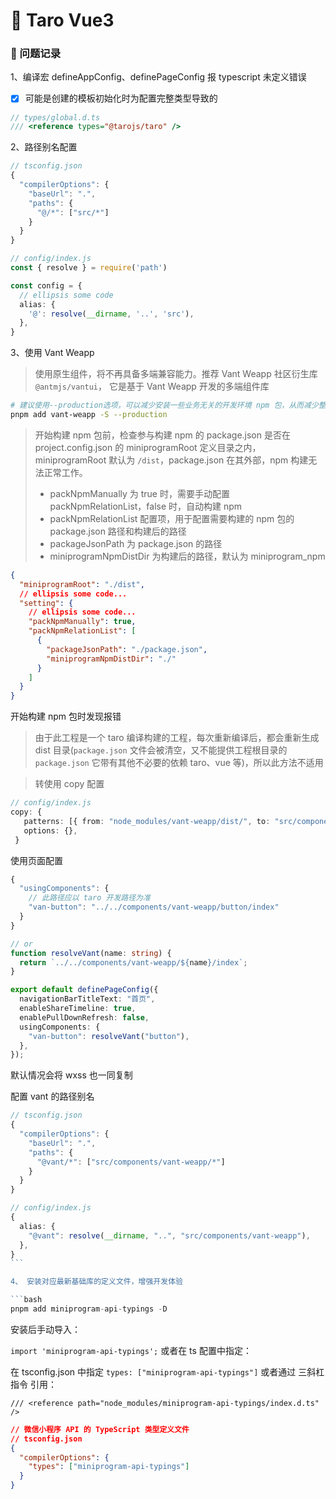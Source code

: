 # 🌴 Taro Vue3

### 📝 问题记录

1、编译宏 defineAppConfig、definePageConfig 报 typescript 未定义错误

- [x] 可能是创建的模板初始化时为配置完整类型导致的

```typescript
// types/global.d.ts
/// <reference types="@tarojs/taro" />
```

2、路径别名配置

```typescript
// tsconfig.json
{
  "compilerOptions": {
    "baseUrl": ".",
    "paths": {
      "@/*": ["src/*"]
    }
  }
}

// config/index.js
const { resolve } = require('path')

const config = {
  // ellipsis some code
  alias: {
    '@': resolve(__dirname, '..', 'src'),
  },
}
```

3、使用 Vant Weapp

> 使用原生组件，将不再具备多端兼容能力。推荐 Vant Weapp 社区衍生库 `@antmjs/vantui`， 它是基于 Vant Weapp 开发的多端组件库

```bash
# 建议使用--production选项，可以减少安装一些业务无关的开发环境 npm 包，从而减少整个小程序包的大小
pnpm add vant-weapp -S --production
```

> 开始构建 npm 包前，检查参与构建 npm 的 package.json 是否在 project.config.json 的 miniprogramRoot 定义目录之内，miniprogramRoot 默认为 `/dist`，package.json 在其外部，npm 构建无法正常工作。
>
> - packNpmManually 为 true 时，需要手动配置 packNpmRelationList，false 时，自动构建 npm
> - packNpmRelationList 配置项，用于配置需要构建的 npm 包的 package.json 路径和构建后的路径
> - packageJsonPath 为 package.json 的路径
> - miniprogramNpmDistDir 为构建后的路径，默认为 miniprogram_npm

```json
{
  "miniprogramRoot": "./dist",
  // ellipsis some code...
  "setting": {
    // ellipsis some code...
    "packNpmManually": true,
    "packNpmRelationList": [
      {
        "packageJsonPath": "./package.json",
        "miniprogramNpmDistDir": "./"
      }
    ]
  }
}
```

开始构建 npm 包时发现报错

> 由于此工程是一个 taro 编译构建的工程，每次重新编译后，都会重新生成 dist 目录(`package.json` 文件会被清空，又不能提供工程根目录的 `package.json` 它带有其他不必要的依赖 taro、vue 等)，所以此方法不适用

> 转使用 copy 配置

```typescript
// config/index.js
copy: {
   patterns: [{ from: "node_modules/vant-weapp/dist/", to: "src/components/vant-weapp" }],
   options: {},
 }
```

使用页面配置

```typescript
{
  "usingComponents": {
    // 此路径应以 taro 开发路径为准
    "van-button": "../../components/vant-weapp/button/index"
  }
}

// or
function resolveVant(name: string) {
  return `../../components/vant-weapp/${name}/index`;
}

export default definePageConfig({
  navigationBarTitleText: "首页",
  enableShareTimeline: true,
  enablePullDownRefresh: false,
  usingComponents: {
    "van-button": resolveVant("button"),
  },
});

```

默认情况会将 wxss 也一同复制

配置 vant 的路径别名

````typescript
// tsconfig.json
{
  "compilerOptions": {
    "baseUrl": ".",
    "paths": {
      "@vant/*": ["src/components/vant-weapp/*"]
    }
  }
}

// config/index.js
{
  alias: {
    "@vant": resolve(__dirname, "..", "src/components/vant-weapp"),
  },
}
```

4、 安装对应最新基础库的定义文件，增强开发体验

```bash
pnpm add miniprogram-api-typings -D
````

安装后手动导入：

`import 'miniprogram-api-typings';`
或者在 ts 配置中指定：

在 tsconfig.json 中指定 `types: ["miniprogram-api-typings"]`
或者通过 三斜杠指令 引用：

`/// <reference path="node_modules/miniprogram-api-typings/index.d.ts" />`

```json
// 微信小程序 API 的 TypeScript 类型定义文件
// tsconfig.json
{
  "compilerOptions": {
    "types": ["miniprogram-api-typings"]
  }
}
```
